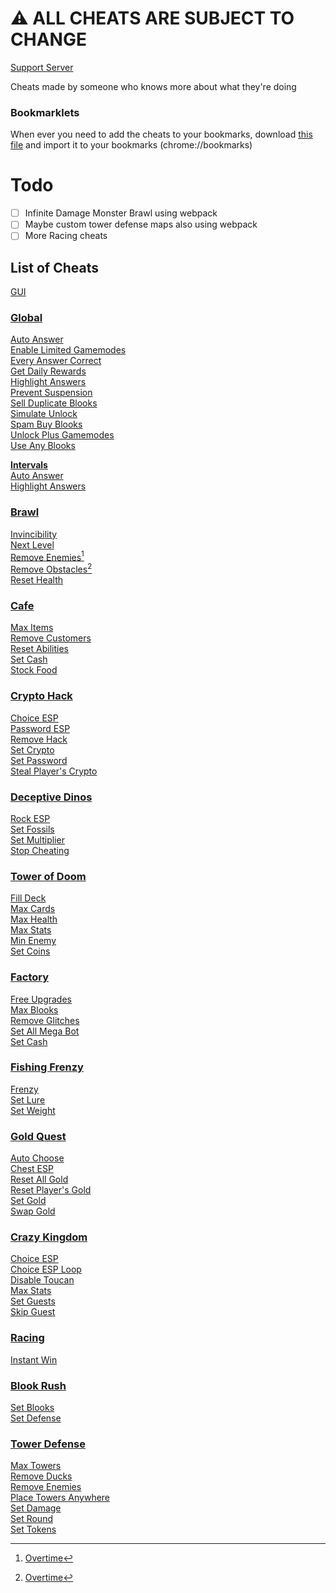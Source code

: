 # ⚠️ ALL CHEATS ARE SUBJECT TO CHANGE
[Support Server](https://discord.gg/QerPBatcca)

Cheats made by someone who knows more about what they're doing

### Bookmarklets
When ever you need to add the cheats to your bookmarks, download [this file](obfuscated/Bookmarklets.html) and import it to your bookmarks (chrome://bookmarks)

# Todo

- [ ] Infinite Damage Monster Brawl using webpack
- [ ] Maybe custom tower defense maps also using webpack
- [ ] More Racing cheats

[^1]: [Overtime](https://github.com/overtimepog)
## List of Cheats

[GUI](obfuscated/gui.js)<br>
### [Global](obfuscated/global/)
[Auto Answer](obfuscated/global/autoAnswer.js)<br>
[Enable Limited Gamemodes](obfuscated/global/enableLimitedGamemodes.js)<br>
[Every Answer Correct](obfuscated/global/everyAnswerCorrect.js)<br>
[Get Daily Rewards](obfuscated/global/getDailyRewards.js)<br>
[Highlight Answers](obfuscated/global/highlightAnswers.js)<br>
[Prevent Suspension](obfuscated/global/preventSuspension.js)<br>
[Sell Duplicate Blooks](obfuscated/global/sellDuplicateBlooks.js)<br>
[Simulate Unlock](obfuscated/global/simulateUnlock.js)<br>
[Spam Buy Blooks](obfuscated/global/spamBuyBlooks.js)<br>
[Unlock Plus Gamemodes](obfuscated/global/unlockPlusGamemodes.js)<br>
[Use Any Blooks](obfuscated/global/useAnyBlook.js)<br>

**[Intervals](obfuscated/global/intervals/)**<br>
[Auto Answer](obfuscated/global/intervals/autoAnswer.js)<br>
[Highlight Answers](obfuscated/global/intervals/highlightAnswers.js)<br>
### [Brawl](obfuscated/brawl/)
[Invincibility](obfuscated/brawl/invincibility.js)<br>
[Next Level](obfuscated/brawl/nextLevel.js)<br>
[Remove Enemies](obfuscated/brawl/removeEnemies.js)[^1]<br>
[Remove Obstacles](obfuscated/brawl/removeObstacles.js)[^1]<br>
[Reset Health](obfuscated/brawl/resetHealth.js)<br>
### [Cafe](obfuscated/cafe/)
[Max Items](obfuscated/cafe/maxItems.js)<br>
[Remove Customers](obfuscated/cafe/removeCustomers.js)<br>
[Reset Abilities](obfuscated/cafe/resetAbilities.js)<br>
[Set Cash](obfuscated/cafe/setCash.js)<br>
[Stock Food](obfuscated/cafe/stockFood.js)<br>
### [Crypto Hack](obfuscated/crypto/)
[Choice ESP](obfuscated/crypto/choiceESP.js)<br>
[Password ESP](obfuscated/crypto/passwordESP.js)<br>
[Remove Hack](obfuscated/crypto/removeHack.js)<br>
[Set Crypto](obfuscated/crypto/setCrypto.js)<br>
[Set Password](obfuscated/crypto/setPassword.js)<br>
[Steal Player's Crypto](obfuscated/crypto/stealPlayersCrypto.js)<br>
### [Deceptive Dinos](obfuscated/dinos/)
[Rock ESP](obfuscated/dinos/rockESP.js)<br>
[Set Fossils](obfuscated/dinos/setFossils.js)<br>
[Set Multiplier](obfuscated/dinos/setMultiplier.js)<br>
[Stop Cheating](obfuscated/dinos/stopCheating.js)<br>
### [Tower of Doom](obfuscated/doom/)
[Fill Deck](obfuscated/doom/fillDeck.js)<br>
[Max Cards](obfuscated/doom/maxCards.js)<br>
[Max Health](obfuscated/doom/maxHealth.js)<br>
[Max Stats](obfuscated/doom/maxStats.js)<br>
[Min Enemy](obfuscated/doom/minEnemy.js)<br>
[Set Coins](obfuscated/doom/setCoins.js)<br>
### [Factory](obfuscated/factory/)
[Free Upgrades](obfuscated/factory/freeUpgrades.js)<br>
[Max Blooks](obfuscated/factory/maxBlooks.js)<br>
[Remove Glitches](obfuscated/factory/removeGlitches.js)<br>
[Set All Mega Bot](obfuscated/factory/setAllMegaBot.js)<br>
[Set Cash](obfuscated/factory/setCash.js)<br>
### [Fishing Frenzy](obfuscated/fishing/)
[Frenzy](obfuscated/fishing/frenzy.js)<br>
[Set Lure](obfuscated/fishing/setLure.js)<br>
[Set Weight](obfuscated/fishing/setWeight.js)<br>
### [Gold Quest](obfuscated/gold/)
[Auto Choose](obfuscated/gold/autoChoose.js)<br>
[Chest ESP](obfuscated/gold/chestESP.js)<br>
[Reset All Gold](obfuscated/gold/resetAllGold.js)<br>
[Reset Player's Gold](obfuscated/gold/resetPlayersGold.js)<br>
[Set Gold](obfuscated/gold/setGold.js)<br>
[Swap Gold](obfuscated/gold/swapGold.js)<br>
### [Crazy Kingdom](obfuscated/kingdom/)
[Choice ESP](obfuscated/kingdom/choiceESP.js)<br>
[Choice ESP Loop](obfuscated/kingdom/choiceESPLoop.js)<br>
[Disable Toucan](obfuscated/kingdom/disableToucan.js)<br>
[Max Stats](obfuscated/kingdom/maxStats.js)<br>
[Set Guests](obfuscated/kingdom/setGuests.js)<br>
[Skip Guest](obfuscated/kingdom/skipGuest.js)<br>
### [Racing](obfuscated/racing/)
[Instant Win](obfuscated/racing/instantWin.js)<br>
### [Blook Rush](obfuscated/rush/)
[Set Blooks](obfuscated/rush/setBlooks.js)<br>
[Set Defense](obfuscated/rush/setDefense.js)<br>
### [Tower Defense](obfuscated/tower-defense/)
[Max Towers](obfuscated/tower-defense/maxTowers.js)<br>
[Remove Ducks](obfuscated/tower-defense/removeDucks.js)<br>
[Remove Enemies](obfuscated/tower-defense/removeEnemies.js)<br>
[Place Towers Anywhere](obfuscated/tower-defense/removeObsticles.js)<br>
[Set Damage](obfuscated/tower-defense/setDmg.js)<br>
[Set Round](obfuscated/tower-defense/setRound.js)<br>
[Set Tokens](obfuscated/tower-defense/setTokens.js)<br>
